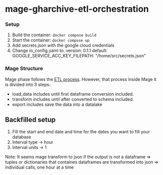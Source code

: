 # mage-gharchive-etl-orchestration

### Setup

1. Build the container: `docker compose build`
2. Start the container: `docker compose up`
3. Add secrets.json with the google cloud credentials
4. Change io_config.yaml to:
version: 0.1.1
default:
  GOOGLE_SERVICE_ACC_KEY_FILEPATH: "/home/src/secrets.json"


### Mage Structure

Mage phase follows the [ETL process](../README.md#etl). However, that process inside Mage it is divided into 3 steps:

- load_data includes until first dataframe conversion included.
- transform includes until after converted to schema included.
- export includes save the data into a datalake


## Backfilled setup

1. Fill the start and end date and time for the dates you want to fill your database
1. Interval type -> hour
1. Interval units -> 1

Note:
It seems mage transform to json if the output is not a dataframe => tuples or dictionaries that containes dataframes are transformed into json => individual calls, one hour at a time
